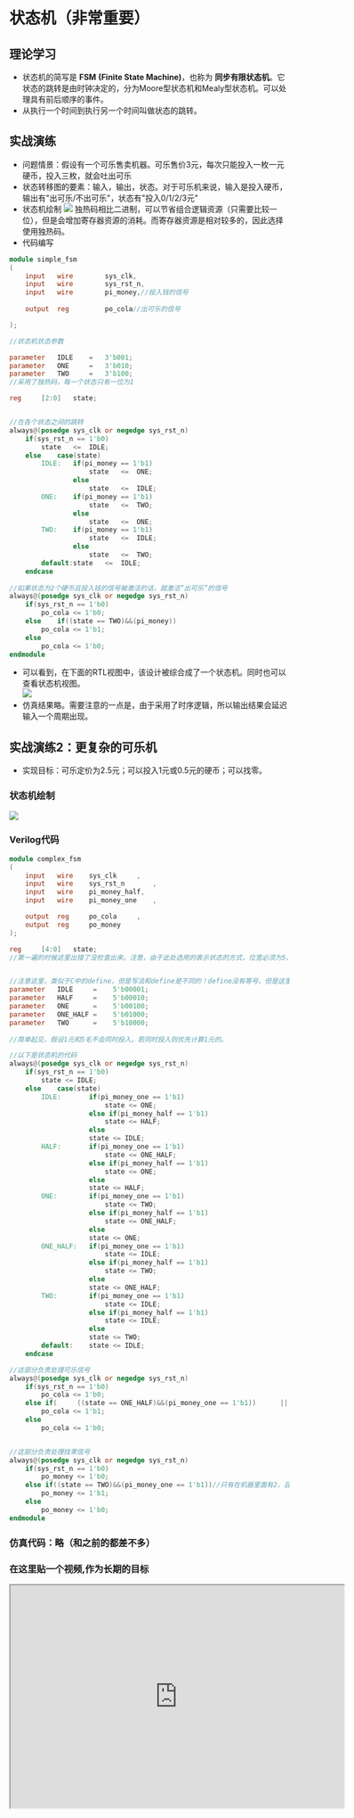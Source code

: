# 状态机（非常重要）  
## 理论学习  
- 状态机的简写是 __FSM__ __(Finite State Machine)__，也称为 __同步有限状态机__。它状态的跳转是由时钟决定的，分为Moore型状态机和Mealy型状态机。可以处理具有前后顺序的事件。  
- 从执行一个时间到执行另一个时间叫做状态的跳转。
## 实战演练
- 问题情景：假设有一个可乐售卖机器。可乐售价3元，每次只能投入一枚一元硬币，投入三枚，就会吐出可乐
- 状态转移图的要素：输入，输出，状态。对于可乐机来说，输入是投入硬币，输出有"出可乐/不出可乐"，状态有"投入0/1/2/3元"
- 状态机绘制
![](./res/1002_1.png)
独热码相比二进制，可以节省组合逻辑资源（只需要比较一位），但是会增加寄存器资源的消耗。而寄存器资源是相对较多的，因此选择使用独热码。
- 代码编写
```Verilog
module simple_fsm
(
    input   wire        sys_clk,
    input   wire        sys_rst_n,
    input   wire        pi_money,//投入钱的信号
    
    output  reg         po_cola//出可乐的信号

);

//状态机状态参数

parameter   IDLE    =   3'b001;
parameter   ONE     =   3'b010;
parameter   TWO     =   3'b100;
//采用了独热码，每一个状态只有一位为1

reg     [2:0]   state;


//在各个状态之间的跳转
always@(posedge sys_clk or negedge sys_rst_n)
    if(sys_rst_n == 1'b0)
        state   <=  IDLE;
    else    case(state)
        IDLE:   if(pi_money == 1'b1)
                    state   <=  ONE;
                else
                    state   <=  IDLE;
        ONE:    if(pi_money == 1'b1)
                    state   <=  TWO;
                else
                    state   <=  ONE;
        TWO:    if(pi_money == 1'b1)
                    state   <=  IDLE;
                else
                    state   <=  TWO;
        default:state   <=  IDLE;
	endcase
        
//如果状态为2个硬币且投入钱的信号被激活的话，就激活“出可乐”的信号
always@(posedge sys_clk or negedge sys_rst_n)
    if(sys_rst_n == 1'b0)        
        po_cola <= 1'b0;
    else    if((state == TWO)&&(pi_money))
        po_cola <= 1'b1;
    else
        po_cola <= 1'b0;
endmodule
```
- 可以看到，在下面的RTL视图中，该设计被综合成了一个状态机。同时也可以查看状态机视图。  
![](./res/1002_2.png)
- 仿真结果略。需要注意的一点是，由于采用了时序逻辑，所以输出结果会延迟输入一个周期出现。

## 实战演练2：更复杂的可乐机
- 实现目标：可乐定价为2.5元；可以投入1元或0.5元的硬币；可以找零。
### 状态机绘制  
![](./res/1002_3.png)
### Verilog代码
```Verilog
module complex_fsm
(
    input   wire    sys_clk		,
    input   wire    sys_rst_n		,
    input   wire    pi_money_half,
    input   wire    pi_money_one	,

    output  reg     po_cola		,
    output  reg     po_money
);

reg     [4:0]   state;
//第一遍的时候这里出错了没检查出来。注意，由于此处选用的表示状态的方式，位宽必须为5，而不是认为2^3=8>5,从而选用3位！！


//注意这里，类似于C中的define，但是写法和define是不同的！define没有等号，但是这里有等号！！
parameter   IDLE     =    5'b00001;
parameter   HALF     =    5'b00010;
parameter   ONE      =    5'b00100;
parameter   ONE_HALF =    5'b01000;
parameter   TWO      =    5'b10000;
                                
//简单起见，假设1元和5毛不会同时投入。若同时投入则优先计算1元的。

//以下是状态机的代码
always@(posedge sys_clk or negedge sys_rst_n)
    if(sys_rst_n == 1'b0)
        state <= IDLE;
    else    case(state)
        IDLE:       if(pi_money_one == 1'b1)
                        state <= ONE;
                    else if(pi_money_half == 1'b1)
                        state <= HALF;
                    else
                    state <= IDLE;
        HALF:       if(pi_money_one == 1'b1)
                        state <= ONE_HALF;
                    else if(pi_money_half == 1'b1)
                        state <= ONE;
                    else
                    state <= HALF;
        ONE:        if(pi_money_one == 1'b1)
                        state <= TWO;
                    else if(pi_money_half == 1'b1)
                        state <= ONE_HALF;
                    else
                    state <= ONE;
        ONE_HALF:   if(pi_money_one == 1'b1)
                        state <= IDLE;
                    else if(pi_money_half == 1'b1)
                        state <= TWO;
                    else
                    state <= ONE_HALF;
        TWO:        if(pi_money_one == 1'b1)
                        state <= IDLE;
                    else if(pi_money_half == 1'b1)
                        state <= IDLE;
                    else
                    state <= TWO;
        default:    state <= IDLE;
    endcase

//这部分负责处理可乐信号    
always@(posedge sys_clk or negedge sys_rst_n)
    if(sys_rst_n == 1'b0)
        po_cola <= 1'b0;
    else if(     ((state == ONE_HALF)&&(pi_money_one == 1'b1))      ||        ((state == TWO)&&(pi_money_one == 1'b1))         ||      ((state == TWO)&&(pi_money_half == 1'b1))           )//输出可乐信号的三种情况：1.机器里面有2.5元，投进去1元；另外两种略
        po_cola <= 1'b1;
    else
        po_cola <= 1'b0;


//这部分负责处理找零信号    
always@(posedge sys_clk or negedge sys_rst_n)
    if(sys_rst_n == 1'b0)
        po_money <= 1'b0;
    else if((state == TWO)&&(pi_money_one == 1'b1))//只有在机器里面有2，且投入1元的时候才会找零
        po_money <= 1'b1;
    else
        po_money <= 1'b0;
endmodule
```

### 仿真代码：略（和之前的都差不多）
### 在这里贴一个视频,作为长期的目标
<iframe src="https://www.bilibili.com/video/BV1yM41127MK/" width="600px" height="400px"></iframe> 